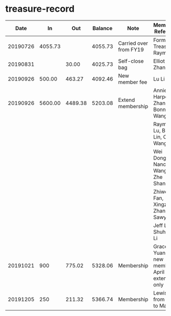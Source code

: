# treasure-record

| Date     | In      | Out     | Balance | Note                   | Members Referred                            |
| -------- | ------- | ------- | ------- | ---------------------- | ------------------------------------------- |
| 20190726 | 4055.73 |         | 4055.73 | Carried over from FY19 | Former Treasurer Raymond                    |
| 20190831 |         | 30.00   | 4025.73 | Self-close bag         | Elliot Zhang                                |
| 20190926 | 500.00  | 463.27  | 4092.46 | New member fee         | Lu Li                                       |
| 20190926 | 5600.00 | 4489.38 | 5203.08 | Extend membership      | Annie Liu, Harper Zhang, Bonnie Wang        |
|          |         |         |         |                        | Raymond Lu, Bill Lin, Olivia Wang           |
|          |         |         |         |                        | Wei Dong, Nancy Wang, Zhe Shang             |
|          |         |         |         |                        | Zhiwei Fan, Xingzhi Zhang, Sawyer Li        |
|          |         |         |         |                        | Jeff Liu, Shuhan Li                         |
| 20191021 | 900     | 775.02  | 5328.06 | Membership             | Grace Yuan as new member, April extend only |
| 20191205 | 250     | 211.32  | 5366.74 | Membership             | Lewis Liu from Dec. to Mar.                 |
